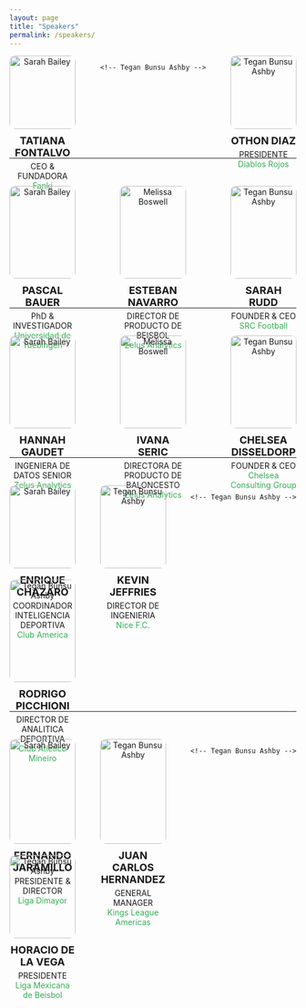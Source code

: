 ```yaml
---
layout: page
title: "Speakers"
permalink: /speakers/
---
```


<div style="display: flex; justify-content: space-between; flex-wrap: wrap;">

  <!-- PASCAL -->
  <div style="width: 23%; text-align: center; margin-bottom: 20px;">
    <img src="https://media.licdn.com/dms/image/v2/D4E03AQG504yB32XR3A/profile-displayphoto-shrink_800_800/profile-displayphoto-shrink_800_800/0/1683577066266?e=1731542400&v=beta&t=bOkpE0mn2S7L2d7F1YLO5oBx7nZgEqff6Pz751FdGMU" alt="Sarah Bailey" style="width: 100%; border-radius: 10px;">
    <div style="font-size: 18px; font-weight: bold; margin-top: 10px;">TATIANA FONTALVO</div>
    <div style="font-size: 14px; margin-top: 5px;">CEO & FUNDADORA </div>
    <div style="font-size: 14px; color: #34ac54;">Fanki</div>
  </div>

  <!-- Tegan Bunsu Ashby -->
  <!--<div style="width: 23%; text-align: center; margin-bottom: 20px;">
    <img src="https://media.licdn.com/dms/image/v2/C5603AQHihaQWkCRVxQ/profile-displayphoto-shrink_800_800/profile-displayphoto-shrink_800_800/0/1656134328074?e=1731542400&v=beta&t=ISQjQmugQ7qD2P-Y23Ul6XxHgCtN21m2T-MTCPJgnhI" alt="Tegan Bunsu Ashby" style="width: 100%; border-radius: 10px;">
    <div style="font-size: 18px; font-weight: bold; margin-top: 10px;">QUENTIN PACQUELIER</div>
    <div style="font-size: 14px; margin-top: 5px;">CHIEF MARKETING OFFICER</div>
    <div style="font-size: 14px; color: #34ac54;">Club America</div>
  </div>
  -->

    <!-- Tegan Bunsu Ashby -->
  <div style="width: 23%; text-align: center; margin-bottom: 20px;">
    <img src="https://media.licdn.com/dms/image/v2/D4E03AQHiOyq21ia0nQ/profile-displayphoto-shrink_800_800/profile-displayphoto-shrink_800_800/0/1725327864550?e=1731542400&v=beta&t=yJjceqjG1FGQZlAqdYELuBmT7sRU5fgoWQC1JmtHjXE" alt="Tegan Bunsu Ashby" style="width: 100%; border-radius: 10px;">
    <div style="font-size: 18px; font-weight: bold; margin-top: 10px;">OTHON DIAZ</div>
    <div style="font-size: 14px; margin-top: 5px;">PRESIDENTE</div>
    <div style="font-size: 14px; color: #34ac54;">Diablos Rojos</div>
  </div>

</div>
<br>
<hr>
<br>
<br>

<div style="display: flex; justify-content: space-between; flex-wrap: wrap;">

  <!-- PASCAL -->
  <div style="width: 23%; text-align: center; margin-bottom: 20px;">
    <img src="https://media.licdn.com/dms/image/v2/C4D03AQH7GGi2_RWgPw/profile-displayphoto-shrink_800_800/profile-displayphoto-shrink_800_800/0/1639590376208?e=1731542400&v=beta&t=dNvSfZeiH3pUxIG81m0S1uVaeenFK0DV_B3yrbDTB4w" alt="Sarah Bailey" style="width: 100%; border-radius: 10px;">
    <div style="font-size: 18px; font-weight: bold; margin-top: 10px;">PASCAL<br>BAUER</div>
    <div style="font-size: 14px; margin-top: 5px;">PhD & INVESTIGADOR </div>
    <div style="font-size: 14px; color: #34ac54;">Universidad de Tuebingen</div>
  </div>
  <!-- ESTEBAN -->
  <div style="width: 23%; text-align: center; margin-bottom: 20px;">
    <img src="https://media.licdn.com/dms/image/v2/C5603AQHDKOO9dDOLPQ/profile-displayphoto-shrink_800_800/profile-displayphoto-shrink_800_800/0/1620593884285?e=1731542400&v=beta&t=JMCX7dfm0V5HnCsu5f4iVyK1t5lhV0xeCDCY_Yu0t58" alt="Melissa Boswell" style="width: 100%; border-radius: 10px;">
    <div style="font-size: 18px; font-weight: bold; margin-top: 10px;">ESTEBAN NAVARRO</div>
    <div style="font-size: 14px; margin-top: 5px;">DIRECTOR DE PRODUCTO DE BEISBOL</div>
    <div style="font-size: 14px; color: #34ac54;">Zelus Analytics</div>
  </div>
<div style="width: 23%; text-align: center; margin-bottom: 20px;">
    <img src="https://media.licdn.com/dms/image/v2/C4E03AQEAs13kgQss1Q/profile-displayphoto-shrink_800_800/profile-displayphoto-shrink_800_800/0/1517686396676?e=1731542400&v=beta&t=cNGNE7reyCucIAyGK2qHL9-Q3-zaIF3iMw3M54Tlm1c" alt="Tegan Bunsu Ashby" style="width: 100%; border-radius: 10px;">
    <div style="font-size: 18px; font-weight: bold; margin-top: 10px;">SARAH<br>RUDD</div>
    <div style="font-size: 14px; margin-top: 5px;">FOUNDER & CEO</div>
    <div style="font-size: 14px; color: #34ac54;">SRC Football</div>
    </div>
</div>
<br>
<hr>
<br>
<br>
<div style="display: flex; justify-content: space-between; flex-wrap: wrap;">
  <!-- PASCAL -->
  <div style="width: 23%; text-align: center; margin-bottom: 20px;">
    <img src="https://media.licdn.com/dms/image/v2/C4E03AQFpVzBa8NpzAQ/profile-displayphoto-shrink_800_800/profile-displayphoto-shrink_800_800/0/1563584131436?e=1731542400&v=beta&t=UHTRX1yzf3rx5rQeEBa-Yvm_GDLKbtFZ-uFnAVEqD3M" alt="Sarah Bailey" style="width: 100%; border-radius: 10px;">
    <div style="font-size: 18px; font-weight: bold; margin-top: 10px;">HANNAH<br>GAUDET</div>
    <div style="font-size: 14px; margin-top: 5px;">INGENIERA DE DATOS SENIOR </div>
    <div style="font-size: 14px; color: #34ac54;">Zelus Analytics</div>
  </div>
  <!-- ESTEBAN -->
  <div style="width: 23%; text-align: center; margin-bottom: 20px;">
    <img src="https://media.licdn.com/dms/image/v2/C5603AQEGBDkXxfcsVg/profile-displayphoto-shrink_800_800/profile-displayphoto-shrink_800_800/0/1632341401064?e=1731542400&v=beta&t=R0eM9OjxBFiT3P2HXUJB4NDmflkcHU_UkLoHD3-NXUA" alt="Melissa Boswell" style="width: 100%; border-radius: 10px;">
    <div style="font-size: 18px; font-weight: bold; margin-top: 10px;">IVANA<br>SERIC</div>
    <div style="font-size: 14px; margin-top: 5px;">DIRECTORA DE PRODUCTO DE BALONCESTO</div>
    <div style="font-size: 14px; color: #34ac54;">Zelus Analytics</div>
  </div>

  <!-- Tegan Bunsu Ashby -->
  <div style="width: 23%; text-align: center; margin-bottom: 20px;">
    <img src="https://media.licdn.com/dms/image/v2/D5603AQHSS_rSfsk9OQ/profile-displayphoto-shrink_800_800/profile-displayphoto-shrink_800_800/0/1671639464876?e=1731542400&v=beta&t=sTJzMQ-bRg2TSxmqGqJXiW1YIOVAS9AHvxeXDwD0rQc" alt="Tegan Bunsu Ashby" style="width: 100%; border-radius: 10px;">
    <div style="font-size: 18px; font-weight: bold; margin-top: 10px;">CHELSEA DISSELDORP</div>
    <div style="font-size: 14px; margin-top: 5px;">FOUNDER & CEO</div>
    <div style="font-size: 14px; color: #34ac54;">Chelsea Consulting Group</div>
  </div>

</div>
<br>
<hr>
<br>
<br>
<div style="display: flex; justify-content: space-between; flex-wrap: wrap;">

  <!-- PASCAL -->
  <div style="width: 23%; text-align: center; margin-bottom: 20px;">
    <img src="https://blog.immunotec.com/wp-content/uploads/2023/09/Club-America22.png" alt="Sarah Bailey" style="width: 100%; border-radius: 10px;">
    <div style="font-size: 18px; font-weight: bold; margin-top: 10px;">ENRIQUE CHAZARO</div>
    <div style="font-size: 14px; margin-top: 5px;">COORDINADOR INTELIGENCIA DEPORTIVA </div>
    <div style="font-size: 14px; color: #34ac54;">Club America</div>
  </div>

  <!-- Tegan Bunsu Ashby -->
  <div style="width: 23%; text-align: center; margin-bottom: 20px;">
    <img src="https://media.licdn.com/dms/image/v2/D4E03AQFxLCjoe48Wlw/profile-displayphoto-shrink_800_800/profile-displayphoto-shrink_800_800/0/1677795004273?e=1731542400&v=beta&t=U2Lj8EEuQCU_G8JBvUyVL8V9IWHEFYdqTJMl1oCJEBA" alt="Tegan Bunsu Ashby" style="width: 100%; border-radius: 10px;">
    <div style="font-size: 18px; font-weight: bold; margin-top: 10px;">KEVIN<br>JEFFRIES</div>
    <div style="font-size: 14px; margin-top: 5px;">DIRECTOR DE INGENIERIA</div>
    <div style="font-size: 14px; color: #34ac54;">Nice F.C.</div>
  </div>

    <!-- Tegan Bunsu Ashby -->
  <div style="width: 23%; text-align: center; margin-bottom: 20px;">
    <img src="https://media.licdn.com/dms/image/v2/D4D03AQFXebpBbHXcQA/profile-displayphoto-shrink_800_800/profile-displayphoto-shrink_800_800/0/1683343484515?e=1731542400&v=beta&t=vfoZOY2rPKVEgr6cBdH68ahy14gPR_Dw77EYODIG0kY" alt="Tegan Bunsu Ashby" style="width: 100%; border-radius: 10px;">
    <div style="font-size: 18px; font-weight: bold; margin-top: 10px;">RODRIGO PICCHIONI</div>
    <div style="font-size: 14px; margin-top: 5px;">DIRECTOR DE ANALITICA DEPORTIVA</div>
    <div style="font-size: 14px; color: #34ac54;">Club Atletico Mineiro</div>
  </div>

</div>
<br>
<hr>
<br>
<br>

<div style="display: flex; justify-content: space-between; flex-wrap: wrap;">

  <!-- PASCAL -->
  <div style="width: 23%; text-align: center; margin-bottom: 20px;">
    <img src="https://media.licdn.com/dms/image/v2/C4D03AQHV2j6hp7sGbg/profile-displayphoto-shrink_800_800/profile-displayphoto-shrink_800_800/0/1528324492374?e=1731542400&v=beta&t=IQi5Hnzur_WOFjuBFY63Ee65Q4QHwOg0F_SgPDIfXjg" alt="Sarah Bailey" style="width: 100%; border-radius: 10px;">
    <div style="font-size: 18px; font-weight: bold; margin-top: 10px;">FERNANDO JARAMILLO</div>
    <div style="font-size: 14px; margin-top: 5px;">PRESIDENTE & DIRECTOR </div>
    <div style="font-size: 14px; color: #34ac54;">Liga Dimayor</div>
  </div>

  <!-- Tegan Bunsu Ashby -->
  <div style="width: 23%; text-align: center; margin-bottom: 20px;">
    <img src="https://media.licdn.com/dms/image/v2/D4D03AQEQfqxGQWMCWw/profile-displayphoto-shrink_800_800/profile-displayphoto-shrink_800_800/0/1664295937513?e=1731542400&v=beta&t=LRwjf55dmIUUE8X_eee0mXMyqc-eZflDn13OoSnnZhk" alt="Tegan Bunsu Ashby" style="width: 100%; border-radius: 10px;">
    <div style="font-size: 18px; font-weight: bold; margin-top: 10px;">JUAN CARLOS HERNANDEZ</div>
    <div style="font-size: 14px; margin-top: 5px;">GENERAL MANAGER</div>
    <div style="font-size: 14px; color: #34ac54;">Kings League Americas</div>
  </div>

    <!-- Tegan Bunsu Ashby -->
  <div style="width: 23%; text-align: center; margin-bottom: 20px;">
    <img src="https://media.licdn.com/dms/image/v2/D5603AQH21em8nvghcg/profile-displayphoto-shrink_800_800/profile-displayphoto-shrink_800_800/0/1676411988969?e=1731542400&v=beta&t=9roN3gnNSN2VPxLkQAkkHV--Cu_vXe1BPgY1Mp8eu0c" alt="Tegan Bunsu Ashby" style="width: 100%; border-radius: 10px;">
    <div style="font-size: 18px; font-weight: bold; margin-top: 10px;">HORACIO DE LA VEGA</div>
    <div style="font-size: 14px; margin-top: 5px;">PRESIDENTE</div>
    <div style="font-size: 14px; color: #34ac54;">Liga Mexicana de Beisbol</div>
  </div>

</div>


